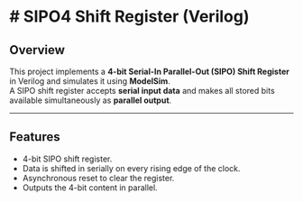 # # SIPO4 Shift Register (Verilog)

##  Overview
This project implements a **4-bit Serial-In Parallel-Out (SIPO) Shift Register** in Verilog and simulates it using **ModelSim**.  
A SIPO shift register accepts **serial input data** and makes all stored bits available simultaneously as **parallel output**.

---

## Features
- 4-bit SIPO shift register.
- Data is shifted in serially on every rising edge of the clock.
- Asynchronous reset to clear the register.
- Outputs the 4-bit content in parallel.